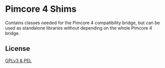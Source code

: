 # Pimcore 4 Shims 
 
Contains classes needed for the Pimcore 4 compatibility bridge, but can be used as standalone libraries without depending
on the whole Pimcore 4 bridge.  
  
## License

[GPLv3 & PEL](./LICENSE.md)
